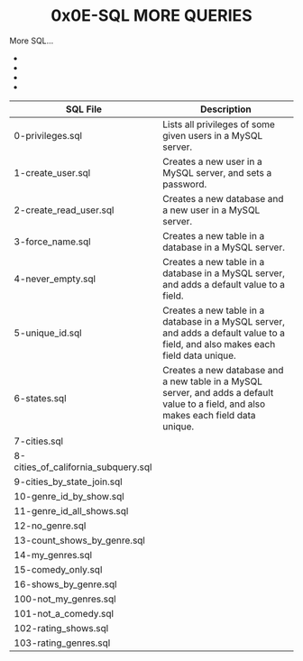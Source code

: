 <h1 align="center"><b>0x0E-SQL MORE QUERIES</b></h1>

More SQL...
<ul>
<li></li>
<li></li>
<li></li>
<li></li>
</ul>

|SQL File| Description|
|---|---|
|0-privileges.sql|Lists all privileges of some given users in a MySQL server.|
|1-create_user.sql|Creates a new user in a MySQL server, and sets a password.|
|2-create_read_user.sql|Creates a new database and a new user in a MySQL server.|
|3-force_name.sql|Creates a new table in a database in a MySQL server.|
|4-never_empty.sql|Creates a new table in a database in a MySQL server, and adds a default value to a field.|
|5-unique_id.sql|Creates a new table in a database in a MySQL server, and adds a default value to a field, and also makes each field data unique.|
|6-states.sql|Creates a new database and a new table in a MySQL server, and adds a default value to a field, and also makes each field data unique.|
|7-cities.sql||
|8-cities_of_california_subquery.sql||
|9-cities_by_state_join.sql||
|10-genre_id_by_show.sql||
|11-genre_id_all_shows.sql||
|12-no_genre.sql||
|13-count_shows_by_genre.sql||
|14-my_genres.sql||
|15-comedy_only.sql||
|16-shows_by_genre.sql||
|100-not_my_genres.sql||
|101-not_a_comedy.sql||
|102-rating_shows.sql||
|103-rating_genres.sql||
